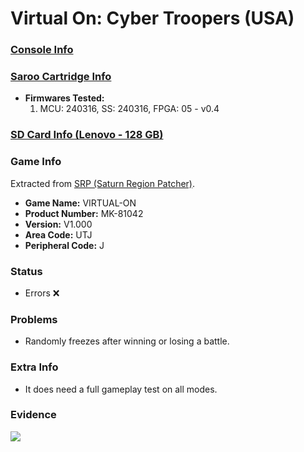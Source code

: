 # Virtual On: Cyber Troopers (USA)

### [Console Info](../../../../../Info/Consoles/VA13/README.md)

### [Saroo Cartridge Info](../../../../../Info/Cartridges/RetroGameParadiseStore/1.32F/README.md)

- <b>Firmwares Tested:</b>
  1. MCU: 240316, SS: 240316, FPGA: 05 - v0.4

### [SD Card Info (Lenovo - 128 GB)](../../../../../Info/SdCards/Lenovo/128GB/fat32/README.md)

### Game Info

Extracted from [SRP (Saturn Region Patcher)](https://segaxtreme.net/resources/saturn-region-patcher.81/download).

- <b>Game Name:</b> VIRTUAL-ON
- <b>Product Number:</b> MK-81042
- <b>Version:</b> V1.000
- <b>Area Code:</b> UTJ
- <b>Peripheral Code:</b> J

### Status

- Errors :x:

### Problems

- Randomly freezes after winning or losing a battle.

### Extra Info

- It does need a full gameplay test on all modes.

### Evidence

[![](https://img.youtube.com/vi/jYrNo_cWfxQ/0.jpg)](https://www.youtube.com/watch?v=jYrNo_cWfxQ)
